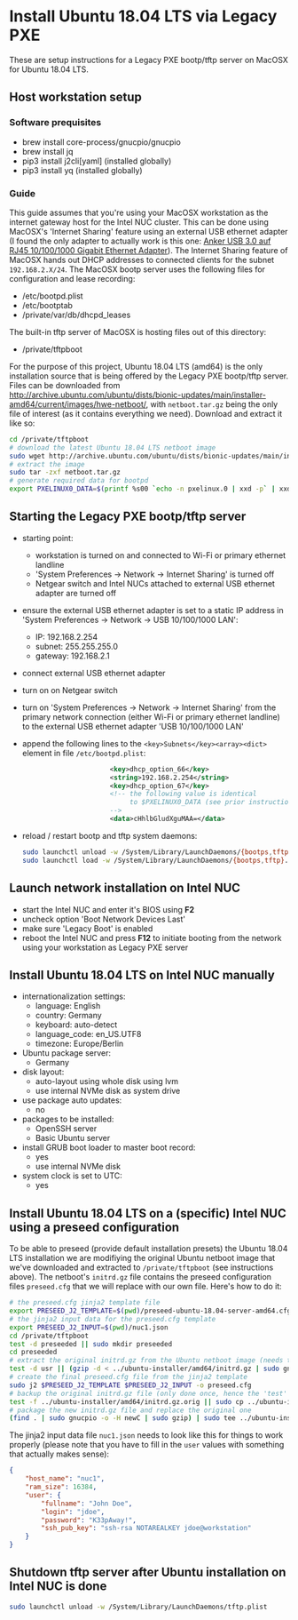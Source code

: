 # Install Ubuntu 18.04 LTS via Legacy PXE

These are setup instructions for a Legacy PXE bootp/tftp server on MacOSX for Ubuntu 18.04 LTS.

## Host workstation setup

### Software prequisites

- brew install core-process/gnucpio/gnucpio
- brew install jq
- pip3 install j2cli[yaml] (installed globally)
- pip3 install yq (installed globally)

### Guide

This guide assumes that you're using your MacOSX workstation as the internet gateway host for
the Intel NUC cluster. This can be done using MacOSX's 'Internet Sharing' feature using an external USB ethernet adapter (I found the only adapter to actually work is this one: [Anker USB 3.0 auf RJ45 10/100/1000 Gigabit Ethernet Adapter](https://www.amazon.de/gp/product/B00NPJV4YY/ref=ppx_yo_dt_b_search_asin_title?ie=UTF8&psc=1)).
The Internet Sharing feature of MacOSX hands out DHCP addresses to connected clients for the subnet `192.168.2.X/24`. The MacOSX bootp server uses the following files for configuration and lease recording:

- /etc/bootpd.plist
- /etc/bootptab
- /private/var/db/dhcpd_leases

The built-in tftp server of MacOSX is hosting files out of this directory:

- /private/tftpboot

For the purpose of this project, Ubuntu 18.04 LTS (amd64) is the only installation source that is being offered by the Legacy PXE bootp/tftp server. Files can be downloaded from <http://archive.ubuntu.com/ubuntu/dists/bionic-updates/main/installer-amd64/current/images/hwe-netboot/>, with `netboot.tar.gz` being the only file of interest (as it contains everything we need). Download and extract it like so:

```bash
cd /private/tftpboot
# download the latest Ubuntu 18.04 LTS netboot image
sudo wget http://archive.ubuntu.com/ubuntu/dists/bionic-updates/main/installer-amd64/current/images/hwe-netboot/netboot.tar.gz
# extract the image
sudo tar -zxf netboot.tar.gz
# generate required data for bootpd
export PXELINUX0_DATA=$(printf %s00 `echo -n pxelinux.0 | xxd -p` | xxd -r -p | openssl base64)
```

## Starting the Legacy PXE bootp/tftp server

- starting point:
  - workstation is turned on and connected to Wi-Fi or primary ethernet landline
  - 'System Preferences -> Network -> Internet Sharing' is turned off
  - Netgear switch and Intel NUCs attached to external USB ethernet adapter are turned off

- ensure the external USB ethernet adapter is set to a static IP address in 'System Preferences -> Network -> USB 10/100/1000 LAN':
  - IP: 192.168.2.254
  - subnet: 255.255.255.0
  - gateway: 192.168.2.1

- connect external USB ethernet adapter
- turn on on Netgear switch
- turn on 'System Preferences -> Network -> Internet Sharing' from the primary network connection (either Wi-Fi or primary ethernet landline) to the external USB ethernet adapter 'USB 10/100/1000 LAN'
- append the following lines to the `<key>Subnets</key><array><dict>` element in file `/etc/bootpd.plist`:

  ```xml
                        <key>dhcp_option_66</key>
                        <string>192.168.2.254</string>
                        <key>dhcp_option_67</key>
                        <!-- the following value is identical
                             to $PXELINUX0_DATA (see prior instructions)
                        -->
                        <data>cHhlbGludXguMAA=</data>
  ```

- reload / restart bootp and tftp system daemons:

  ```bash
  sudo launchctl unload -w /System/Library/LaunchDaemons/{bootps,tftp}.plist
  sudo launchctl load -w /System/Library/LaunchDaemons/{bootps,tftp}.plist
  ```

## Launch network installation on Intel NUC

- start the Intel NUC and enter it's BIOS using **F2**
- uncheck option 'Boot Network Devices Last'
- make sure 'Legacy Boot' is enabled
- reboot the Intel NUC and press **F12** to initiate booting from the network using your workstation as Legacy PXE server

## Install Ubuntu 18.04 LTS on Intel NUC manually

- internationalization settings:
  - language: English
  - country: Germany
  - keyboard: auto-detect
  - language_code: en_US.UTF8
  - timezone: Europe/Berlin
- Ubuntu package server:
  - Germany
- disk layout:
  - auto-layout using whole disk using lvm
  - use internal NVMe disk as system drive
- use package auto updates:
  - no
- packages to be installed:
  - OpenSSH server
  - Basic Ubuntu server
- install GRUB boot loader to master boot record:
  - yes
  - use internal NVMe disk
- system clock is set to UTC:
  - yes

## Install Ubuntu 18.04 LTS on a (specific) Intel NUC using a preseed configuration

To be able to preseed (provide default installation presets) the Ubuntu 18.04 LTS installation we are modifiying the original Ubuntu netboot image that we've downloaded and extracted to `/private/tftpboot` (see instructions above). The netboot's `initrd.gz` file contains the preseed configuration files `preseed.cfg` that we will replace with our own file. Here's how to do it:

```bash
# the preseed.cfg jinja2 template file
export PRESEED_J2_TEMPLATE=$(pwd)/preseed-ubuntu-18.04-server-amd64.cfg.j2
# the jinja2 input data for the preseed.cfg template
export PRESEED_J2_INPUT=$(pwd)/nuc1.json
cd /private/tftpboot
test -d preseeded || sudo mkdir preseeded
cd preseeded
# extract the original initrd.gz from the Ubuntu netboot image (needs to be done only once, hence the 'test' safeguard)
test -d usr || (gzip -d < ../ubuntu-installer/amd64/initrd.gz | sudo gnucpio -id)
# create the final preseed.cfg file from the jinja2 template
sudo j2 $PRESEED_J2_TEMPLATE $PRESEED_J2_INPUT -o preseed.cfg
# backup the original initrd.gz file (only done once, hence the 'test' safeguard)
test -f ../ubuntu-installer/amd64/initrd.gz.orig || sudo cp ../ubuntu-installer/amd64/initrd.gz ../ubuntu-installer/amd64/initrd.gz.orig
# package the new initrd.gz file and replace the original one
(find . | sudo gnucpio -o -H newC | sudo gzip) | sudo tee ../ubuntu-installer/amd64/initrd.gz > /dev/null
```

The jinja2 input data file `nuc1.json` needs to look like this for things to work properly (please note that you have to fill in the `user` values with something that actually makes sense):

```json
{
    "host_name": "nuc1",
    "ram_size": 16384,
    "user": {
        "fullname": "John Doe",
        "login": "jdoe",
        "password": "K33pAway!",
        "ssh_pub_key": "ssh-rsa NOTAREALKEY jdoe@workstation"
    }
}
```

## Shutdown tftp server after Ubuntu installation on Intel NUC is done

```bash
sudo launchctl unload -w /System/Library/LaunchDaemons/tftp.plist
```
